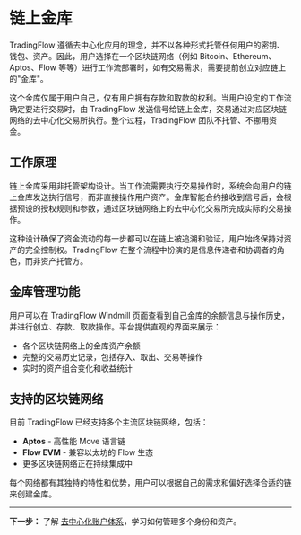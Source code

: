 # 链上金库

TradingFlow 遵循去中心化应用的理念，并不以各种形式托管任何用户的密钥、钱包、资产。因此，用户选择在一个区块链网络（例如 Bitcoin、Ethereum、Aptos、Flow 等等）进行工作流部署时，如有交易需求，需要提前创立对应链上的"金库"。

这个金库仅属于用户自己，仅有用户拥有存款和取款的权利。当用户设定的工作流确定要进行交易时，由 TradingFlow 发送信号给链上金库，交易通过对应区块链网络的去中心化交易所执行。整个过程，TradingFlow 团队不托管、不挪用资金。

## 工作原理

链上金库采用非托管架构设计。当工作流需要执行交易操作时，系统会向用户的链上金库发送执行信号，而非直接操作用户资产。金库智能合约接收到信号后，会根据预设的授权规则和参数，通过区块链网络上的去中心化交易所完成实际的交易操作。

这种设计确保了资金流动的每一步都可以在链上被追溯和验证，用户始终保持对资产的完全控制权。TradingFlow 在整个流程中扮演的是信息传递者和协调者的角色，而非资产托管方。

## 金库管理功能

用户可以在 TradingFlow Windmill 页面查看到自己金库的余额信息与操作历史，并进行创立、存款、取款操作。平台提供直观的界面来展示：

- 各个区块链网络上的金库资产余额
- 完整的交易历史记录，包括存入、取出、交易等操作
- 实时的资产组合变化和收益统计

## 支持的区块链网络

目前 TradingFlow 已经支持多个主流区块链网络，包括：

- **Aptos** - 高性能 Move 语言链
- **Flow EVM** - 兼容以太坊的 Flow 生态
- 更多区块链网络正在持续集成中

每个网络都有其独特的特性和优势，用户可以根据自己的需求和偏好选择合适的链来创建金库。

---

**下一步：** 了解 [去中心化账户体系](decentralized-account-system.md)，学习如何管理多个身份和资产。
